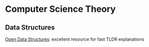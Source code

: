 # Computer Science Theory

## Data Structures

[Open Data Structures](http://opendatastructures.org): excellent resource for fast TLDR explanations
